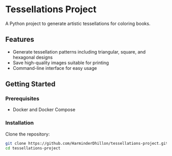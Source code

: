 # Tessellations Project

A Python project to generate artistic tessellations for coloring books.

## Features

- Generate tessellation patterns including triangular, square, and hexagonal designs
- Save high-quality images suitable for printing
- Command-line interface for easy usage

## Getting Started

### Prerequisites

- Docker and Docker Compose

### Installation

Clone the repository:

```bash
git clone https://github.com/HarminderDhillon/tessellations-project.git
cd tessellations-project